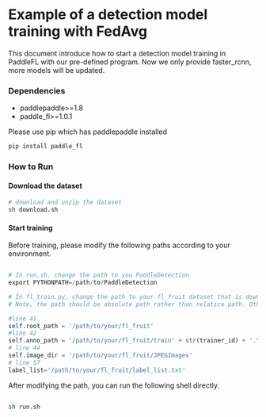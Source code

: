 # Example of a detection model training with FedAvg

This document introduce how to start a detection model training in PaddleFL with our pre-defined program. Now we only provide faster_rcnn, more models will be updated. 

### Dependencies

- paddlepaddle>=1.8
- paddle_fl>=1.0.1

Please use pip which has paddlepaddle installed

```sh
pip install paddle_fl
``` 


### How to Run

#### Download the dataset

```sh
# download and unzip the dataset
sh download.sh
```

#### Start training 

Before training, please modify the following paths according to your environment.

```python

# In run.sh, change the path to you PaddleDetection
export PYTHONPATH=/path/to/PaddleDetection

# In fl_train.py, change the path to your fl_fruit dataset that is downloaded in download.sh. 
# Note, the path should be absolute path rather than relatice path. Otherwise, error will be raised. 

#line 41
self.root_path = '/path/to/your/fl_fruit'
#line 42
self.anno_path = '/path/to/your/fl_fruit/train' + str(trainer_id) + '.txt'
# line 44
self.image_dir = '/path/to/your/fl_fruit/JPEGImages'
# line 57
label_list='/path/to/your/fl_fruit/label_list.txt'

```

After modifying the path, you can run the following shell directly.

```sh

sh run.sh
```
